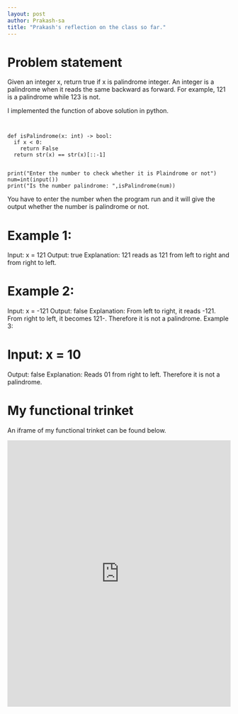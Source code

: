 ```yaml
---
layout: post
author: Prakash-sa
title: "Prakash's reflection on the class so far."
---
```


# Problem statement

Given an integer x, return true if x is palindrome integer. An integer is a palindrome when it reads the same backward as forward. 
For example, 121 is a palindrome while 123 is not.

I implemented the function of above solution in python.

```


def isPalindrome(x: int) -> bool:
  if x < 0:
    return False
  return str(x) == str(x)[::-1]
  
  
print("Enter the number to check whether it is Plaindrome or not")
num=int(input())
print("Is the number palindrome: ",isPalindrome(num))

```

You have to enter the number when the program run and it will give the output whether the number is palindrome or not.

# Example 1:

Input: x = 121
Output: true
Explanation: 121 reads as 121 from left to right and from right to left.

# Example 2:

Input: x = -121
Output: false
Explanation: From left to right, it reads -121. From right to left, it becomes 121-. Therefore it is not a palindrome.
Example 3:

# Input: x = 10
Output: false
Explanation: Reads 01 from right to left. Therefore it is not a palindrome.


# My functional trinket
An iframe of my functional trinket can be found below.

<iframe src="https://trinket.io/embed/python/cdbbdec50e" width="100%" height="600" frameborder="0" marginwidth="0" marginheight="0" allowfullscreen></iframe>
